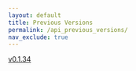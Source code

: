 ```yaml
---
layout: default
title: Previous Versions
permalink: /api_previous_versions/
nav_exclude: true
---
```


[v0.1.34](https://github.com/dionjwa/metapage/blob/v0.1.34/docs/api.md)
